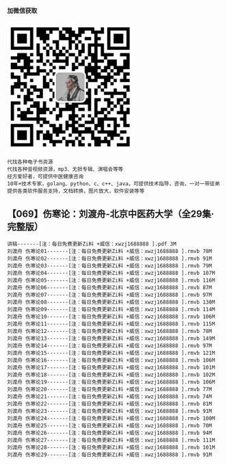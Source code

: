 #### 加微信获取
![扫码加微信](w.png)

````
代找各种电子书资源 
代找各种音视频资源，mp3、无损专辑、演唱会等等 
经方爱好者，可提供中医健康咨询
10年+技术专家，golang、python、c、c++、java，可提供技术指导，咨询，一对一带徒弟
提供各类软件服务支持，文档转换，图片放大，软件安装等等
````

## 【069】伤寒论：刘渡舟-北京中医药大学（全29集·完整版）
    讲稿-------[注：每日免费更新Zi料 +威信：xwzj1688888 ].pdf 3M
    刘渡舟 伤寒论01-------[注：每日免费更新Zi料 +威信：xwzj1688888 ].rmvb 78M
    刘渡舟 伤寒论02-------[注：每日免费更新Zi料 +威信：xwzj1688888 ].rmvb 91M
    刘渡舟 伤寒论03-------[注：每日免费更新Zi料 +威信：xwzj1688888 ].rmvb 79M
    刘渡舟 伤寒论04-------[注：每日免费更新Zi料 +威信：xwzj1688888 ].rmvb 107M
    刘渡舟 伤寒论05-------[注：每日免费更新Zi料 +威信：xwzj1688888 ].rmvb 116M
    刘渡舟 伤寒论06-------[注：每日免费更新Zi料 +威信：xwzj1688888 ].rmvb 87M
    刘渡舟 伤寒论07-------[注：每日免费更新Zi料 +威信：xwzj1688888 ].rmvb 97M
    刘渡舟 伤寒论08-------[注：每日免费更新Zi料 +威信：xwzj1688888 ].rmvb 130M
    刘渡舟 伤寒论09-------[注：每日免费更新Zi料 +威信：xwzj1688888 ].rmvb 114M
    刘渡舟 伤寒论10-------[注：每日免费更新Zi料 +威信：xwzj1688888 ].rmvb 106M
    刘渡舟 伤寒论11-------[注：每日免费更新Zi料 +威信：xwzj1688888 ].rmvb 115M
    刘渡舟 伤寒论12-------[注：每日免费更新Zi料 +威信：xwzj1688888 ].rmvb 78M
    刘渡舟 伤寒论13-------[注：每日免费更新Zi料 +威信：xwzj1688888 ].rmvb 149M
    刘渡舟 伤寒论14-------[注：每日免费更新Zi料 +威信：xwzj1688888 ].rmvb 97M
    刘渡舟 伤寒论15-------[注：每日免费更新Zi料 +威信：xwzj1688888 ].rmvb 121M
    刘渡舟 伤寒论16-------[注：每日免费更新Zi料 +威信：xwzj1688888 ].rmvb 106M
    刘渡舟 伤寒论17-------[注：每日免费更新Zi料 +威信：xwzj1688888 ].rmvb 101M
    刘渡舟 伤寒论18-------[注：每日免费更新Zi料 +威信：xwzj1688888 ].rmvb 102M
    刘渡舟 伤寒论19-------[注：每日免费更新Zi料 +威信：xwzj1688888 ].rmvb 106M
    刘渡舟 伤寒论20-------[注：每日免费更新Zi料 +威信：xwzj1688888 ].rmvb 77M
    刘渡舟 伤寒论21-------[注：每日免费更新Zi料 +威信：xwzj1688888 ].rmvb 74M
    刘渡舟 伤寒论22-------[注：每日免费更新Zi料 +威信：xwzj1688888 ].rmvb 81M
    刘渡舟 伤寒论23-------[注：每日免费更新Zi料 +威信：xwzj1688888 ].rmvb 91M
    刘渡舟 伤寒论24-------[注：每日免费更新Zi料 +威信：xwzj1688888 ].rmvb 100M
    刘渡舟 伤寒论25-------[注：每日免费更新Zi料 +威信：xwzj1688888 ].rmvb 70M
    刘渡舟 伤寒论26-------[注：每日免费更新Zi料 +威信：xwzj1688888 ].rmvb 94M
    刘渡舟 伤寒论27-------[注：每日免费更新Zi料 +威信：xwzj1688888 ].rmvb 111M
    刘渡舟 伤寒论28-------[注：每日免费更新Zi料 +威信：xwzj1688888 ].rmvb 101M
    刘渡舟 伤寒论29-------[注：每日免费更新Zi料 +威信：xwzj1688888 ].rmvb 91M
